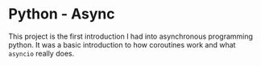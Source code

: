 # Python - Async

This project is the first introduction I had into asynchronous programming python. It was a basic introduction to how coroutines work and what `asyncio` really does.
